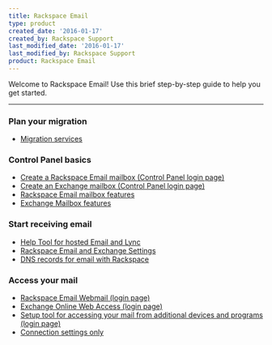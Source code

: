 ```yaml
---
title: Rackspace Email
type: product
created_date: '2016-01-17'
created_by: Rackspace Support
last_modified_date: '2016-01-17'
last_modified_by: Rackspace Support
product: Rackspace Email
---
```


<p class="lead" markdown="1">Welcome to Rackspace Email! Use this brief step-by-step guide to help you get started.</p>

<hr />

###  Plan your migration

- [Migration services](/how-to/email-migration-services)

###  Control Panel basics

- [Create a Rackspace Email mailbox (Control Panel login page)](https://cp.rackspace.com/EmailHosting/Mail/Mailboxes/List.aspx)
- [Create an Exchange mailbox (Control Panel login page)](https://cp.rackspace.com/Exchange/Mail/Mailboxes/List.aspx)
- [Rackspace Email mailbox features](/how-to/rackspace-email-mailbox-features)
- [Exchange Mailbox features](/how-to/exchange-email-mailbox-features)

###  Start receiving email

- [Help Tool for hosted Email and Lync](/how-to/help-tool-for-hosted-email-and-skype-for-business)
- [Rackspace Email and Exchange Settings](/how-to/rackspace-email-and-hosted-exchange-settings)
- [DNS records for email with Rackspace](/how-to/set-up-dns-records-for-cloud-office-email-and-skype-for-business)

###  Access your mail

- [Rackspace Email Webmail (login page)](https://apps.rackspace.com/index.php)
- [Exchange Online Web Access (login page)](https://apps.rackspace.com/index.php)
- [Setup tool for accessing your mail from additional devices and programs (login page)](https://emailhelp.rackspace.com/)
- [Connection settings only](/how-to/rackspace-email-and-hosted-exchange-settings)
